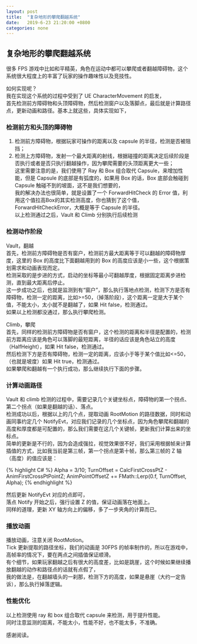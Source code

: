 ```yaml
---
layout: post
title:  "复杂地形的攀爬翻越系统"
date:   2019-6-23 21:20:00 +0800
categories: none
---
```

## 复杂地形的攀爬翻越系统

很多 FPS 游戏中比如和平精英，角色在运动中都可以攀爬或者翻越障碍物，这个系统很大程度上的丰富了玩家的操作趣味性以及竞技性。<br>

如何实现呢？<br>
我在实现这个系统的过程中受到了 UE CharacterMovement 的启发，<br>
首先检测前方障碍物和头顶障碍物，然后检测窗户以及落脚点，最后就是计算路径点，更新动画和路径。基本上就这些，具体实现如下，<br>

### 检测前方和头顶的障碍物
1. 检测前方障碍物，根据玩家可操作的距离以及 capsule 的半径，检测是否被阻挡；
2. 检测上方障碍物，发射一个最大距离的射线，根据碰撞的距离决定后续阶段是否执行或者是否只执行翻越操作，因为攀爬需要的头顶距离更大一些；<br>
这里需要注意的是，我们使用了 Ray 和 Box 组合取代 Capsule，来增加性能，但是 Capsule 的底部是有弧度的，如果用 Box 的话，Box 底部会触碰到 Capsule 触碰不到的坡面，这不是我们想要的，<br>
我的解决办法也很简单，就是设置了一个 ForwardHitCheck 的 Error 值，利用这个值拉高Box的其实检测高度，你也猜到了这个值，ForwardHitCheckError，大概是等于 Capsule 的半径。<br>
以上检测通过之后，Vault 和 Climb 分别执行后续检测<br>

### 检测动作阶段
Vault，翻越<br>
首先，检测前方障碍物是否有窗户，检测前方最大距离等于可以翻越的障碍物厚度，这里的 Box 的高度比下面翻越用到的 Box 的高度应该是小一些，这个根据策划需求和动画表现而定。<br>
检测采取的是步进的方式，启动的坐标等最小可翻越厚度，根据固定距离步进检测，直到最大距离后停止。<br>
这一步成功之后，也就是监测到有“窗户”，那么执行落地点检测，检测下方是否有障碍物，检测一定的距离，比如>=50，（掉落阶段），这个距离一定是大于某个值，不能太小，太小就不是翻越了，如果 Hit false，检测通过。<br>
如果以上检测都没通过，那么执行攀爬检测。<br>

Climb，攀爬<br>
首先，同样的检测前方障碍物是否有窗户，这个检测的距离和半径是配置的，检测前方距离应该是角色可以落脚的最短距离，半径的话应该是角色站立的高度（HalfHeight），如果 Hit false，检测通过。<br>
然后检测下方是否有障碍物，检测一定的距离，应该小于等于某个值比如<=50，（也就是坡度）如果 Hit true，检测通过。<br>
如果攀爬和翻越有一个执行成功，那么继续执行下面的步骤。<br>

### 计算动画路径
Vault 和 climb 检测的过程中，需要记录几个关键坐标点，障碍物的第一个拐点、第二个拐点（如果是翻越的话）、落点。<br>
检测成功以后，根据以上的几个点，提取动画 RootMotion 的路径数据，同时和动画同事约定几个 NotifyEvt，对应我们记录的几个坐标点，因为角色攀爬和翻越的高度和厚度都是可配置的，那么我们需要在这几个关键帧，更新我们计算出来的坐标点。<br>
简单的更新是不行的，因为会造成强拉，视觉效果很不好，我们采用根据帧来计算插值的方式，比如我当前是第三帧，第一个拐点是第十帧，那么第三帧的 Z 轴（高度）的值应该是：

{% highlight C# %}
Alpha = 3/10;
TurnOffset = CalcFirstCrossPtZ - AnimFirstCrossPtPointZ;
AnimPointOffsetZ += FMath::Lerp(0.f, TurnOffset, Alpha);
{% endhighlight %}

然后更新 NotifyEvt 对应的点即可，<br>
落点 Notify 开始之后，强行设置 Z 的值，保证动画落在地面上。<br>
同样的道理，更新 XY 轴方向上的偏移，多了一步夹角的计算而已。<br>

### 播放动画
播放动画，注意关闭 RootMotion。<br>
Tick 更新提取的路径坐标，我们的动画是 30FPS 的帧率制作的，所以在游戏中，高帧率的情况下，要在两点之间插值保证顺滑。<br>
有个细节，如果玩家翻越之后有很大的高度差，比如是跳崖，这个时候如果继续播放翻越的动作和路径点的话就有点假了，<br>
我的做法是，在翻越墙头的一刹那，检测下方的高度，如果是悬崖（大约一定告诉），那么执行掉落逻辑。<br>

### 性能优化
以上检测使用 ray 和 box 组合取代 capsule 来检测，用于提升性能。<br>
同时注意监测的距离，不能太小，性能不好，也不能太多，不准确。<br>

感谢阅读。<br>


